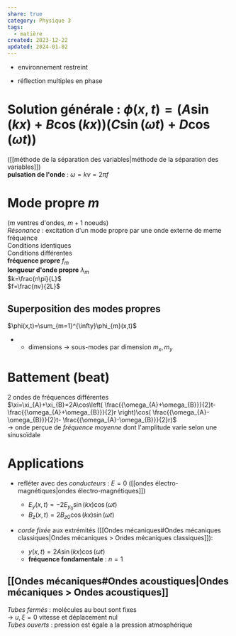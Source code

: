 ```yaml
---  
share: true  
category: Physique 3  
tags:  
  - matière  
created: 2023-12-22  
updated: 2024-01-02  
---  
```

  
  
  
- environnement restreint  
  
- réflection multiples en phase  
  
# Solution générale : $\phi(x,t)=(A\sin(kx)+B\cos(kx))(C\sin(\omega t)+D\cos(\omega t))$  
([[méthode de la séparation des variables|méthode de la séparation des variables]])  
**pulsation de l'onde** :  $\omega=kv=2\pi f$   
# Mode propre $m$  
($m$ ventres d'ondes, $m+1$ noeuds)  
*Résonance* : excitation d'un mode propre par une onde externe de meme fréquence  
Conditions identiques  
Conditions différentes  
**fréquence propre** $f_{m}$  
**longueur d'onde propre** $\lambda_{m}$  
$k=\frac{n\pi}{L}$  
$f=\frac{nv}{2L}$  
  
## Superposition des modes propres  
$\phi(x,t)=\sum_{m=1}^{\infty}\phi_{m}(x,t)$  
  
- + dimensions → sous-modes par dimension $m_{x},m_{y}$  
# Battement (beat)  
2 ondes de fréquences différentes  
$\xi=\xi_{A}+\xi_{B}=2A\cos\left( \frac{{\omega_{A}+\omega_{B}}}{2}t- \frac{{\omega_{A}+\omega_{B}}}{2}r \right)\cos( \frac{{\omega_{A}-\omega_{B}}}{2}t- \frac{{\omega_{A}-\omega_{B}}}{2}r)$  
	→ onde perçue de *fréquence moyenne* dont l'amplitude varie selon une sinusoïdale  
  
# Applications  
  
- refléter avec des *conducteurs* : $E=0$ ([[ondes électro-magnétiques|ondes électro-magnétiques]])  
	- $E_{y}(x,t)=-2E_{y_{0}}\sin(kx)\cos(\omega t)$  
	- $B_{z}(x,t)=2B_{z0}\cos(kx)\sin(\omega t)$  
  
- *corde fixée* aux extrémités ([[Ondes mécaniques#Ondes mécaniques classiques|Ondes mécaniques > Ondes mécaniques classiques]]):  
	- $y(x,t)=2A\sin(kx)\cos(\omega t)$  
	- **fréquence fondamentale** : $n=1$  
## [[Ondes mécaniques#Ondes acoustiques|Ondes mécaniques > Ondes acoustiques]]  
*Tubes fermés* : molécules au bout sont fixes  
	→ $u,\xi = 0$ vitesse et déplacement nul  
*Tubes ouverts* : pression est égale a la pression atmosphérique   
